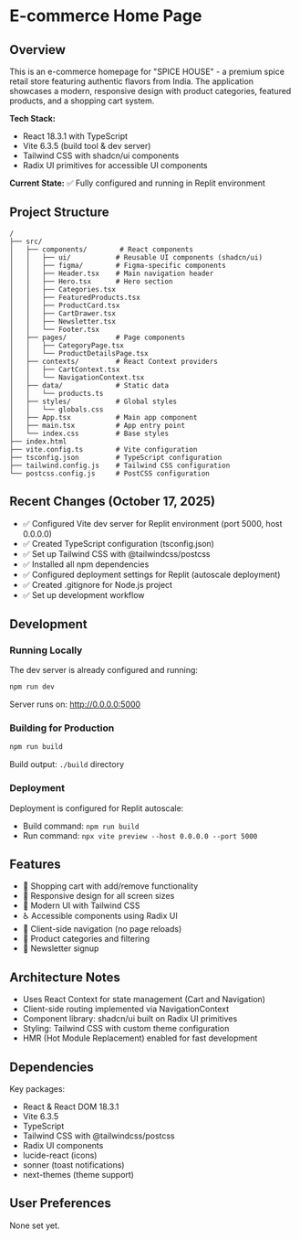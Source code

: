 # E-commerce Home Page

## Overview
This is an e-commerce homepage for "SPICE HOUSE" - a premium spice retail store featuring authentic flavors from India. The application showcases a modern, responsive design with product categories, featured products, and a shopping cart system.

**Tech Stack:**
- React 18.3.1 with TypeScript
- Vite 6.3.5 (build tool & dev server)
- Tailwind CSS with shadcn/ui components
- Radix UI primitives for accessible UI components

**Current State:** ✅ Fully configured and running in Replit environment

## Project Structure
```
/
├── src/
│   ├── components/        # React components
│   │   ├── ui/           # Reusable UI components (shadcn/ui)
│   │   ├── figma/        # Figma-specific components
│   │   ├── Header.tsx    # Main navigation header
│   │   ├── Hero.tsx      # Hero section
│   │   ├── Categories.tsx
│   │   ├── FeaturedProducts.tsx
│   │   ├── ProductCard.tsx
│   │   ├── CartDrawer.tsx
│   │   ├── Newsletter.tsx
│   │   └── Footer.tsx
│   ├── pages/            # Page components
│   │   ├── CategoryPage.tsx
│   │   └── ProductDetailsPage.tsx
│   ├── contexts/         # React Context providers
│   │   ├── CartContext.tsx
│   │   └── NavigationContext.tsx
│   ├── data/             # Static data
│   │   └── products.ts
│   ├── styles/           # Global styles
│   │   └── globals.css
│   ├── App.tsx           # Main app component
│   ├── main.tsx          # App entry point
│   └── index.css         # Base styles
├── index.html
├── vite.config.ts        # Vite configuration
├── tsconfig.json         # TypeScript configuration
├── tailwind.config.js    # Tailwind CSS configuration
└── postcss.config.js     # PostCSS configuration
```

## Recent Changes (October 17, 2025)
- ✅ Configured Vite dev server for Replit environment (port 5000, host 0.0.0.0)
- ✅ Created TypeScript configuration (tsconfig.json)
- ✅ Set up Tailwind CSS with @tailwindcss/postcss
- ✅ Installed all npm dependencies
- ✅ Configured deployment settings for Replit (autoscale deployment)
- ✅ Created .gitignore for Node.js project
- ✅ Set up development workflow

## Development

### Running Locally
The dev server is already configured and running:
```bash
npm run dev
```
Server runs on: http://0.0.0.0:5000

### Building for Production
```bash
npm run build
```
Build output: `./build` directory

### Deployment
Deployment is configured for Replit autoscale:
- Build command: `npm run build`
- Run command: `npx vite preview --host 0.0.0.0 --port 5000`

## Features
- 🛒 Shopping cart with add/remove functionality
- 📱 Responsive design for all screen sizes
- 🎨 Modern UI with Tailwind CSS
- ♿ Accessible components using Radix UI
- 🔄 Client-side navigation (no page reloads)
- 🎯 Product categories and filtering
- 📧 Newsletter signup

## Architecture Notes
- Uses React Context for state management (Cart and Navigation)
- Client-side routing implemented via NavigationContext
- Component library: shadcn/ui built on Radix UI primitives
- Styling: Tailwind CSS with custom theme configuration
- HMR (Hot Module Replacement) enabled for fast development

## Dependencies
Key packages:
- React & React DOM 18.3.1
- Vite 6.3.5
- TypeScript
- Tailwind CSS with @tailwindcss/postcss
- Radix UI components
- lucide-react (icons)
- sonner (toast notifications)
- next-themes (theme support)

## User Preferences
None set yet.
